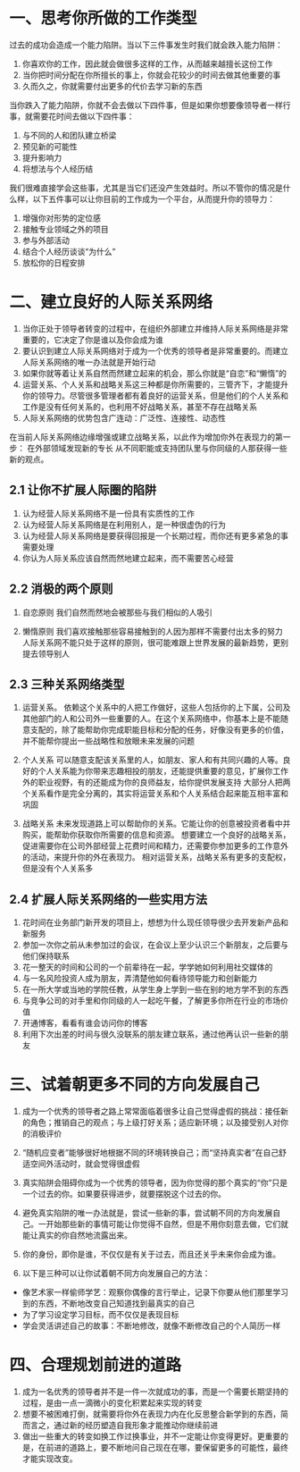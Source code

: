 

# 一、思考你所做的工作类型
过去的成功会造成一个能力陷阱。当以下三件事发生时我们就会跌入能力陷阱：

1. 你喜欢你的工作，因此就会做很多这样的工作，从而越来越擅长这份工作
2. 当你把时间分配在你所擅长的事上，你就会花较少的时间去做其他重要的事
3. 久而久之，你就需要付出更多的代价去学习新的东西

当你跌入了能力陷阱，你就不会去做以下四件事，但是如果你想要像领导者一样行事，就需要花时间去做以下四件事：

1. 与不同的人和团队建立桥梁
2. 预见新的可能性
3. 提升影响力
4. 将想法与个人经历结

我们很难直接学会这些事，尤其是当它们还没产生效益时。所以不管你的情况是什么样，以下五件事可以让你目前的工作成为一个平台，从而提升你的领导力：

1. 增强你对形势的定位感
2. 接触专业领域之外的项目
3. 参与外部活动
4. 结合个人经历谈谈“为什么”
5. 放松你的日程安排

# 二、建立良好的人际关系网络
1. 当你正处于领导者转变的过程中，在组织外部建立并维持人际关系网络是非常重要的，它决定了你是谁以及你会成为谁
2. 要认识到建立人际关系网络对于成为一个优秀的领导者是非常重要的。而建立人际关系网络的唯一办法就是开始行动
3. 如果你就等着让关系自然而然建立起来的机会，那么你就是“自恋”和“懒惰”的
4. 运营关系、个人关系和战略关系这三种都是你所需要的，三管齐下，才能提升你的领导力。尽管很多管理者都有着良好的运营关系，但是他们的个人关系和工作是没有任何关系的，也利用不好战略关系，甚至不存在战略关系
5. 人际关系网络的优势包含广连动：广泛性、连接性、动态性

在当前人际关系网络边缘增强或建立战略关系，以此作为增加你外在表现力的第一步：
在外部领域发现新的专长
从不同职能或支持团队里与你同级的人那获得一些新的观点。

## 2.1 让你不扩展人际圈的陷阱
1. 认为经营人际关系网络不是一份具有实质性的工作
2. 认为经营人际关系网络是在利用别人，是一种很虚伪的行为
3. 认为经营人际关系网络是要获得回报是一个长期过程，而你还有更多紧急的事需要处理
4. 你认为人际关系应该自然而然地建立起来，而不需要苦心经营

## 2.2 消极的两个原则
1. 自恋原则
我们自然而然地会被那些与我们相似的人吸引

2. 懒惰原则
我们喜欢接触那些容易接触到的人因为那样不需要付出太多的努力
人际关系网不能只处于这样的原则，很可能难跟上世界发展的最新趋势，更别提去领导别人

## 2.3 三种关系网络类型
1. 运营关系。
依赖这个关系中的人把工作做好，这些人包括你的上下属，公司及其他部门的人和公司外一些重要的人。在这个关系网络中，你基本上是不能随意支配的，除了能帮助你完成职能目标和分配的任务，好像没有更多的价值，并不能帮你提出一些战略性和放眼未来发展的问题

2. 个人关系
可以随意支配该关系里的人，如朋友、家人和有共同兴趣的人等。良好的个人关系能为你带来志趣相投的朋友，还能提供重要的意见，扩展你工作外的职业视野，有的还能成为你的良师益友，给你提供发展支持
大部分人把两个关系看作是完全分离的，其实将运营关系和个人关系结合起来能互相丰富和巩固

3. 战略关系
未来发现道路上可以帮助你的关系。它能让你的创意被投资者看中并购买，能帮助你获取你所需要的信息和资源。
想要建立一个良好的战略关系，促进需要你在公司外部经营上花费时间和精力，还需要你参加更多的工作意外的活动，来提升你的外在表现力。
相对运营关系，战略关系有更多的支配权，但是没有个人关系多

## 2.4 扩展人际关系网络的一些实用方法
1. 花时间在业务部门新开发的项目上，想想为什么现任领导很少去开发新产品和新服务
2. 参加一次你之前从未参加过的会议，在会议上至少认识三个新朋友，之后要与他们保持联系
3. 花一整天的时间和公司的一个前辈待在一起，学学她如何利用社交媒体的
4. 与一名风险投资人成为朋友，弄清楚他如何看待领导能力和创新能力
5. 在一所大学或当地的学院任教，从学生身上学到一些在别的地方学不到的东西
6. 与竞争公司的对手里和你同级的人一起吃午餐，了解更多你所在行业的市场价值
7. 开通博客，看看有谁会访问你的博客
8. 利用下次出差的时间与很久没联系的朋友建立联系，通过他再认识一些新的朋友

# 三、试着朝更多不同的方向发展自己
1. 成为一个优秀的领导者之路上常常面临着很多让自己觉得虚假的挑战：接任新的角色；推销自己的观点；与上级打好关系；适应新环境；以及接受别人对你的消极评价

2. “随机应变者”能够很好地根据不同的环境转换自己；而“坚持真实者”在自己舒适空间外活动时，就会觉得很虚假
3. 真实陷阱会阻碍你成为一个优秀的领导者，因为你觉得的那个真实的“你”只是一个过去的你。如果要获得进步，就要摆脱这个过去的你。
4. 避免真实陷阱的唯一办法就是，尝试一些新的事，尝试朝不同的方向发展自己。一开始那些新的事情可能让你觉得不自然，但是不用你刻意去做，它们就能让真实的你自然地流露出来。
5. 你的身份，即你是谁，不仅仅是有关于过去，而且还关乎未来你会成为谁。

6. 以下是三种可以让你试着朝不同方向发展自己的方法：
  - 像艺术家一样偷师学艺：观察你偶像的言行举止，记录下你要从他们那里学习到的东西，不断地改变自己知道找到最真实的自己
  - 为了学习设定学习目标，而不仅仅是表现目标
  - 学会灵活讲述自己的故事：不断地修改，就像不断修改自己的个人简历一样

# 四、合理规划前进的道路
1. 成为一名优秀的领导者并不是一件一次就成功的事，而是一个需要长期坚持的过程，是由一点一滴微小的变化积累起来实现的转变
2. 想要不被困难打倒，就需要将你外在表现力内在化反思整合新学到的东西，简而言之，通过新的经历塑造自我形象才能推动你继续前进
3. 做出一些重大的转变如换工作过换事业，并不一定能让你变得更好。更重要的是，在前进的道路上，要不断地问自己现在在哪，要保留更多的可能性，最终才能实现改变。